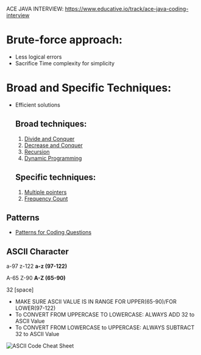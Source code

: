 ACE JAVA INTERVIEW:
https://www.educative.io/track/ace-java-coding-interview

# Brute-force approach: 
* Less logical errors
* Sacrifice Time complexity for simplicity
# Broad and Specific Techniques:
* Efficient solutions

  ## Broad techniques:
  1. [Divide and Conquer](Notes/divide-and-conquer.md)
  2. [Decrease and Conquer](Notes/decrease-and-conquer.md)
  3. [Recursion](Notes/helper-method-recursion.md)
  4. [Dynamic Programming](Notes/dynamic-programming.md)
  ## Specific techniques:
  1. [Multiple pointers](Notes/multiple-pointers.md)
  2. [Frequency Count](Notes/frequency-counting.md)

## Patterns
* [Patterns for Coding Questions](patterns-for-questions/README.md)

## ASCII Character
a-97
z-122
**a-z (97-122)**

A-65
Z-90
**A-Z (65-90)**

32 [space]

* MAKE SURE ASCII VALUE IS IN RANGE FOR UPPER(65-90)/FOR LOWER(97-122)
* To CONVERT FROM UPPERCASE TO LOWERCASE: ALWAYS ADD 32 to ASCII Value
* To CONVERT FROM LOWERCASE to UPPERCASE: ALWAYS SUBTRACT 32 to ASCII Value

![ASCII Code Cheat Sheet](https://catonmat.net/ftp/ascii-cheat-sheet.png)
